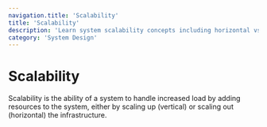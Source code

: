 ```yaml
---
navigation.title: 'Scalability'
title: 'Scalability'
description: 'Learn system scalability concepts including horizontal vs vertical scaling, load balancing, microservices, and distributed systems design.'
category: 'System Design'
---
```


# Scalability

Scalability is the ability of a system to handle increased load by adding resources to the system, either by scaling up (vertical) or scaling out (horizontal) the infrastructure.

